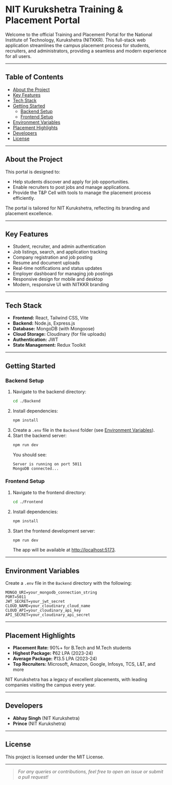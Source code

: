 # NIT Kurukshetra Training & Placement Portal

Welcome to the official Training and Placement Portal for the National Institute of Technology, Kurukshetra (NITKKR). This full-stack web application streamlines the campus placement process for students, recruiters, and administrators, providing a seamless and modern experience for all users.

---

## Table of Contents

- [About the Project](#about-the-project)
- [Key Features](#key-features)
- [Tech Stack](#tech-stack)
- [Getting Started](#getting-started)
  - [Backend Setup](#backend-setup)
  - [Frontend Setup](#frontend-setup)
- [Environment Variables](#environment-variables)
- [Placement Highlights](#placement-highlights)
- [Developers](#developers)
- [License](#license)

---

## About the Project

This portal is designed to:

- Help students discover and apply for job opportunities.
- Enable recruiters to post jobs and manage applications.
- Provide the T&P Cell with tools to manage the placement process efficiently.

The portal is tailored for NIT Kurukshetra, reflecting its branding and placement excellence.

---

## Key Features

- Student, recruiter, and admin authentication
- Job listings, search, and application tracking
- Company registration and job posting
- Resume and document uploads
- Real-time notifications and status updates
- Employer dashboard for managing job postings
- Responsive design for mobile and desktop
- Modern, responsive UI with NITKKR branding

---

## Tech Stack

- **Frontend:** React, Tailwind CSS, Vite
- **Backend:** Node.js, Express.js
- **Database:** MongoDB (with Mongoose)
- **Cloud Storage:** Cloudinary (for file uploads)
- **Authentication:** JWT
- **State Management:** Redux Toolkit

---

## Getting Started

### Backend Setup

1. Navigate to the backend directory:
   ```bash
   cd ./Backend
   ```
2. Install dependencies:
   ```bash
   npm install
   ```
3. Create a `.env` file in the `Backend` folder (see [Environment Variables](#environment-variables)).
4. Start the backend server:
   ```bash
   npm run dev
   ```
   You should see:
   ```
   Server is running on port 5011
   MongoDB connected...
   ```

### Frontend Setup

1. Navigate to the frontend directory:
   ```bash
   cd ./Frontend
   ```
2. Install dependencies:
   ```bash
   npm install
   ```
3. Start the frontend development server:
   ```bash
   npm run dev
   ```
   The app will be available at [http://localhost:5173](http://localhost:5173).

---

## Environment Variables

Create a `.env` file in the `Backend` directory with the following:

```
MONGO_URI=your_mongodb_connection_string
PORT=5011
JWT_SECRET=your_jwt_secret
CLOUD_NAME=your_cloudinary_cloud_name
CLOUD_API=your_cloudinary_api_key
API_SECRET=your_cloudinary_api_secret
```

---

## Placement Highlights

- **Placement Rate:** 90%+ for B.Tech and M.Tech students
- **Highest Package:** ₹62 LPA (2023-24)
- **Average Package:** ₹13.5 LPA (2023-24)
- **Top Recruiters:** Microsoft, Amazon, Google, Infosys, TCS, L&T, and more

NIT Kurukshetra has a legacy of excellent placements, with leading companies visiting the campus every year.

---

## Developers

- **Abhay Singh** (NIT Kurukshetra)
- **Prince** (NIT Kurukshetra)

---

## License

This project is licensed under the MIT License.

---

> _For any queries or contributions, feel free to open an issue or submit a pull request!_
